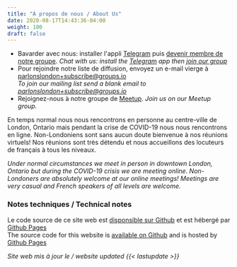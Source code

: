 ```yaml
---
title: "À propos de nous / About Us"
date: 2020-08-17T14:43:36-04:00
weight: 100
draft: false
---
```


* Bavarder avec nous: installer l'appli [Telegram](https://telegram.org/) puis [devenir membre de notre groupe](https://t.me/joinchat/QooAm1jMhWk7uXSdIFew8g). _Chat with us: install the [Telegram](https://telegram.org/) app then [join our group](https://t.me/joinchat/QooAm1jMhWk7uXSdIFew8g)_
* Pour rejoindre notre liste de diffusion, envoyez un e-mail vierge à [parlonslondon+subscribe@groups.io](mailto:parlonslondon+subscribe@groups.io)  
_To join our mailing list send a blank email to [parlonslondon+subscribe@groups.io](mailto:parlonslondon+subscribe@groups.io)_
* Rejoignez-nous à notre groupe de [Meetup](https://www.meetup.com/French-Conversation-in-London/). _Join us on our Meetup group._

<!--more-->

En temps normal nous nous rencontrons en personne au centre-ville de London, Ontario mais pendant la crise de COVID-19 nous nous rencontrons en ligne. Non-Londoniens sont sans aucun doute bienvenue à nos réunions virtuels! Nos réunions sont très détendu et nous accueillons des locuteurs de français à tous les niveaux.

_Under normal circumstances we meet in person in downtown London, Ontario but during the COVID-19 crisis we are meeting online. Non-Londoners are absolutely welcome at our online meetings! Meetings are very casual and French speakers of all levels are welcome._

### Notes techniques / Technical notes

Le code source de ce site web est [disponsible sur Github](https://github.com/parlonslondon/website) et est hébergé par [Github Pages](https://pages.github.com/)  
The source code for this website is [available on Github](https://github.com/parlonslondon/website) and is hosted by [Github Pages](https://pages.github.com/)  

_Site web mis à jour le / website updated {{< lastupdate >}}_
